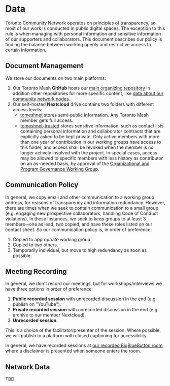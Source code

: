 # Data

Toronto Community Network operates on principles of transparency, so most of our work is conducted in public digital spaces.
The exception to this rule is when managing with personal information and sensitive information of our supporters and collaborators.
This document describes our policy is finding the balance between working openly and restrictive access to certain information.

## Document Management

We store our documents on two main platforms:

1. Our Toronto Mesh **GitHub** hosts our [main organizing repository](https://github.com/tomeshnet/toronto-community-network/) in addition other repositories for more specific content, like [data about our community network nodes](https://github.com/tomeshnet/node-list/).
2. Our self-hosted **Nextcloud** drive contains two folders with different access levels:
    - [tomeshnet](https://cloud.tomesh.net/f/480) stores semi-public information. Any Toronto Mesh member gets full access.
    - [tomeshnet-trusted](https://cloud.tomesh.net/f/481) stores sensitive information, such as contact lists containing personal information and collaborator contracts that are explicitly asked to be kept private. Only active members with more than one year of contribution in our working groups have access to this folder, and access shall be revoked when the member is no longer actively involved with the project. In special cases, access may be allowed to specific members with less history as contributor on an as-needed basis, by approval of the [Organizational and Program Governance Working Group](./working-groups.html#organizational-and-program-governance).

## Communication Policy

In general, we copy email and other communication to a working group address, for reasons of transparency and information redundancy.
However, there are times when we seek to contain communication to a small group (e.g. engaging new prospective collaborators, handling Code of Conduct violations).
In these instances, we seek to keep groups to at least 3 members--one as lead, two copied, and have these roles listed on our contact sheet.
So our communication policy is, in order of preference:
1. Copied to appropriate working group.
2. Copied to two others.
3. Temporarily individual, but move to high redundancy as soon as possible.

## Meeting Recording

In general, we don't record our meetings, but for workshops/interviews we have three options in order of preference:

1. **Public recorded session** with unrecorded discussion in the end (e.g. publish on "YouTube").
2. **Private recorded session** with unrecorded discussion in the end (e.g. archive to our member Nextcloud).
3. **Unrecorded session**.

This is a choice of the facilitator/presenter of the session.
Where possible, we will publish to a platform with closed captioning for accessibility.

In general, we have recorded sessions at [our recorded BigBlueButton room](https://link.tomesh.net/recorded), where a disclaimer is presented when someone enters the room.

## Network Data

TBD
